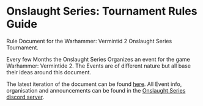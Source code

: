 # Onslaught Series: Tournament Rules Guide
Rule Document for the Warhammer: Vermintid 2 Onslaught Series Tournament.

Every few Months the Onslaught Series Organizes an event for the game Warhammer: Vermintide 2. 
The Events are of different nature but all base their ideas around this document.

The latest iteration of the document can be found [here](https://docs.google.com/document/d/1_NtL67wkaRKmMkEezCxorH8Az54roAYBXb9WQFMUczc/).
All Event info, organisation and announcements can be found in the [Onslaught Series discord server](https://discord.gg/3wPjHhH2GF).


